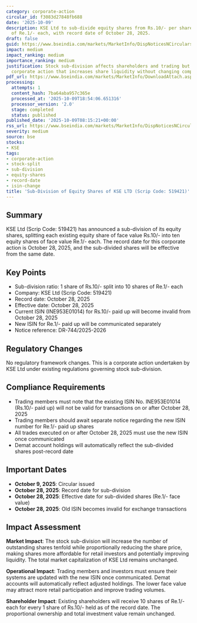 ```yaml
---
category: corporate-action
circular_id: f3083d27848fb688
date: '2025-10-09'
description: KSE Ltd to sub-divide equity shares from Rs.10/- per share into ten shares
  of Re.1/- each, with record date of October 28, 2025.
draft: false
guid: https://www.bseindia.com/markets/MarketInfo/DispNoticesNCirculars.aspx?Noticeid={683E5AD7-0CFD-4CB6-A722-EC3E65DECB3F}&noticeno=20251009-10&dt=10/09/2025&icount=10&totcount=72&flag=0
impact: medium
impact_ranking: medium
importance_ranking: medium
justification: Stock sub-division affects shareholders and trading but is a routine
  corporate action that increases share liquidity without changing company fundamentals.
pdf_url: https://www.bseindia.com/markets/MarketInfo/DownloadAttach.aspx?id=20251009-10&attachedId=
processing:
  attempts: 1
  content_hash: 7ba64aba957c365e
  processed_at: '2025-10-09T18:54:06.651316'
  processor_version: '2.0'
  stage: completed
  status: published
published_date: '2025-10-09T08:15:21+00:00'
rss_url: https://www.bseindia.com/markets/MarketInfo/DispNoticesNCirculars.aspx?Noticeid={683E5AD7-0CFD-4CB6-A722-EC3E65DECB3F}&noticeno=20251009-10&dt=10/09/2025&icount=10&totcount=72&flag=0
severity: medium
source: bse
stocks:
- KSE
tags:
- corporate-action
- stock-split
- sub-division
- equity-shares
- record-date
- isin-change
title: 'Sub-Division of Equity Shares of KSE LTD (Scrip Code: 519421)'
---
```


## Summary

KSE Ltd (Scrip Code: 519421) has announced a sub-division of its equity shares, splitting each existing equity share of face value Rs.10/- into ten equity shares of face value Re.1/- each. The record date for this corporate action is October 28, 2025, and the sub-divided shares will be effective from the same date.

## Key Points

- Sub-division ratio: 1 share of Rs.10/- split into 10 shares of Re.1/- each
- Company: KSE Ltd (Scrip Code: 519421)
- Record date: October 28, 2025
- Effective date: October 28, 2025
- Current ISIN (INE953E01014) for Rs.10/- paid up will become invalid from October 28, 2025
- New ISIN for Re.1/- paid up will be communicated separately
- Notice reference: DR-744/2025-2026

## Regulatory Changes

No regulatory framework changes. This is a corporate action undertaken by KSE Ltd under existing regulations governing stock sub-division.

## Compliance Requirements

- Trading members must note that the existing ISIN No. INE953E01014 (Rs.10/- paid up) will not be valid for transactions on or after October 28, 2025
- Trading members should await separate notice regarding the new ISIN number for Re.1/- paid up shares
- All trades executed on or after October 28, 2025 must use the new ISIN once communicated
- Demat account holdings will automatically reflect the sub-divided shares post-record date

## Important Dates

- **October 9, 2025**: Circular issued
- **October 28, 2025**: Record date for sub-division
- **October 28, 2025**: Effective date for sub-divided shares (Re.1/- face value)
- **October 28, 2025**: Old ISIN becomes invalid for exchange transactions

## Impact Assessment

**Market Impact**: The stock sub-division will increase the number of outstanding shares tenfold while proportionally reducing the share price, making shares more affordable for retail investors and potentially improving liquidity. The total market capitalization of KSE Ltd remains unchanged.

**Operational Impact**: Trading members and investors must ensure their systems are updated with the new ISIN once communicated. Demat accounts will automatically reflect adjusted holdings. The lower face value may attract more retail participation and improve trading volumes.

**Shareholder Impact**: Existing shareholders will receive 10 shares of Re.1/- each for every 1 share of Rs.10/- held as of the record date. The proportional ownership and total investment value remain unchanged.